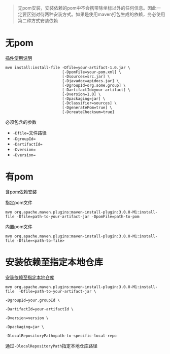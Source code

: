 > 无pom安装，安装依赖的pom中不会携带除坐标以外的任何信息。因此一定要区别对待两种安装方式。如果是使用maven打包生成的依赖，务必使用第二种方式安装依赖

# 无pom

[插件使用说明](http://maven.apache.org/plugins/maven-install-plugin/usage.html)

```
mvn install:install-file -Dfile=your-artifact-1.0.jar \
                         [-DpomFile=your-pom.xml] \
                         [-Dsources=src.jar] \
                         [-Djavadoc=apidocs.jar] \
                         [-DgroupId=org.some.group] \
                         [-DartifactId=your-artifact] \
                         [-Dversion=1.0] \
                         [-Dpackaging=jar] \
                         [-Dclassifier=sources] \
                         [-DgeneratePom=true] \
                         [-DcreateChecksum=true]
```
必须包含的参数
- `-Dfile=`文件路径
- `-DgroupId=`
- `-DartifactId=`
- `-Dversion=`
- `-Dversion=`
# 有pom

[含pom依赖安装](http://maven.apache.org/plugins/maven-install-plugin/examples/custom-pom-installation.html)

指定pom文件
```
mvn org.apache.maven.plugins:maven-install-plugin:3.0.0-M1:install-file -Dfile=path-to-your-artifact-jar -DpomFile=path-to-pom
```

内置pom文件
```
mvn org.apache.maven.plugins:maven-install-plugin:3.0.0-M1:install-file -Dfile=<path-to-file>
```

#  安装依赖至指定本地仓库

[安装依赖至指定本地仓库](http://maven.apache.org/plugins/maven-install-plugin/examples/specific-local-repo.html)

```
mvn org.apache.maven.plugins:maven-install-plugin:3.0.0-M1:install-file  -Dfile=path-to-your-artifact-jar \
                                                                              -DgroupId=your.groupId \
                                                                              -DartifactId=your-artifactId \
                                                                              -Dversion=version \
                                                                              -Dpackaging=jar \
                                                                              -DlocalRepositoryPath=path-to-specific-local-repo
```
通过`-DlocalRepositoryPath`指定本地仓库路径